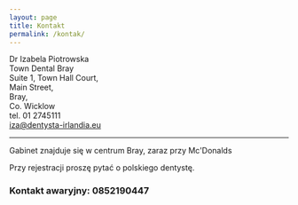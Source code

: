 ```yaml
---
layout: page
title: Kontakt
permalink: /kontak/
---
```


Dr Izabela Piotrowska  
Town Dental Bray  
Suite 1, Town Hall Court,  
Main Street,  
Bray,  
Co. Wicklow  
tel. 01 2745111  
<iza@dentysta-irlandia.eu>  
 
---

Gabinet znajduje się w centrum Bray, zaraz przy Mc'Donalds  

Przy rejestracji proszę pytać o polskiego dentystę.
 
### Kontakt awaryjny: 0852190447